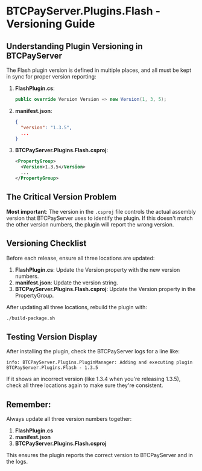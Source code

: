 # BTCPayServer.Plugins.Flash - Versioning Guide

## Understanding Plugin Versioning in BTCPayServer

The Flash plugin version is defined in multiple places, and all must be kept in sync for proper version reporting:

1. **FlashPlugin.cs**: 
   ```csharp
   public override Version Version => new Version(1, 3, 5);
   ```

2. **manifest.json**:
   ```json
   {
     "version": "1.3.5",
     ...
   }
   ```

3. **BTCPayServer.Plugins.Flash.csproj**:
   ```xml
   <PropertyGroup>
     <Version>1.3.5</Version>
     ...
   </PropertyGroup>
   ```

## The Critical Version Problem

**Most important**: The version in the `.csproj` file controls the actual assembly version that BTCPayServer uses to identify the plugin. If this doesn't match the other version numbers, the plugin will report the wrong version.

## Versioning Checklist

Before each release, ensure all three locations are updated:

1. **FlashPlugin.cs**: Update the Version property with the new version numbers.
2. **manifest.json**: Update the version string.
3. **BTCPayServer.Plugins.Flash.csproj**: Update the Version property in the PropertyGroup.

After updating all three locations, rebuild the plugin with:

```bash
./build-package.sh
```

## Testing Version Display

After installing the plugin, check the BTCPayServer logs for a line like:
```
info: BTCPayServer.Plugins.PluginManager: Adding and executing plugin BTCPayServer.Plugins.Flash - 1.3.5
```

If it shows an incorrect version (like 1.3.4 when you're releasing 1.3.5), check all three locations again to make sure they're consistent.

## Remember:

Always update all three version numbers together:
1. **FlashPlugin.cs**
2. **manifest.json**
3. **BTCPayServer.Plugins.Flash.csproj**

This ensures the plugin reports the correct version to BTCPayServer and in the logs.